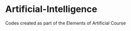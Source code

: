 Artificial-Intelligence
=======================
Codes created as part of the Elements of Artificial Course

